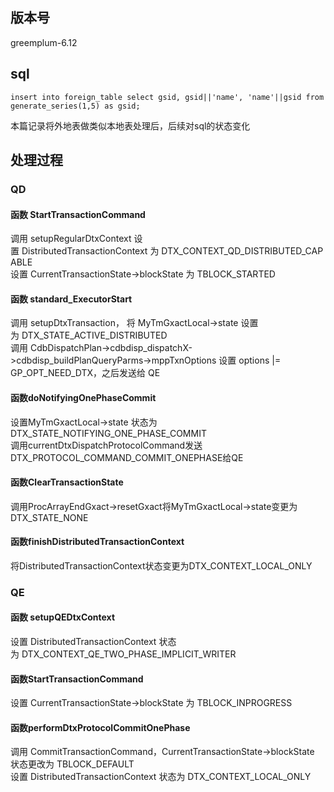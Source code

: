 ## 版本号  
greemplum-6.12  

## sql  

```
insert into foreign_table select gsid, gsid||'name', 'name'||gsid from generate_series(1,5) as gsid;
```

本篇记录将外地表做类似本地表处理后，后续对sql的状态变化  

## 处理过程  

### QD  

#### 函数 StartTransactionCommand  

调用 setupRegularDtxContext 设置 DistributedTransactionContext 为 DTX_CONTEXT_QD_DISTRIBUTED_CAPABLE  
设置 CurrentTransactionState->blockState 为 TBLOCK_STARTED  

#### 函数 standard_ExecutorStart  

调用 setupDtxTransaction， 将 MyTmGxactLocal->state 设置为 DTX_STATE_ACTIVE_DISTRIBUTED  
调用 CdbDispatchPlan->cdbdisp_dispatchX->cdbdisp_buildPlanQueryParms->mppTxnOptions 设置 options |= GP_OPT_NEED_DTX，之后发送给 QE  

#### 函数doNotifyingOnePhaseCommit  

设置MyTmGxactLocal->state 状态为DTX_STATE_NOTIFYING_ONE_PHASE_COMMIT  
调用currentDtxDispatchProtocolCommand发送DTX_PROTOCOL_COMMAND_COMMIT_ONEPHASE给QE  

#### 函数ClearTransactionState  

调用ProcArrayEndGxact->resetGxact将MyTmGxactLocal->state变更为DTX_STATE_NONE  

#### 函数finishDistributedTransactionContext  

将DistributedTransactionContext状态变更为DTX_CONTEXT_LOCAL_ONLY  

### QE  

#### 函数 setupQEDtxContext  

设置 DistributedTransactionContext 状态为 DTX_CONTEXT_QE_TWO_PHASE_IMPLICIT_WRITER  

#### 函数StartTransactionCommand  

设置 CurrentTransactionState->blockState 为 TBLOCK_INPROGRESS  

#### 函数performDtxProtocolCommitOnePhase  

调用 CommitTransactionCommand，CurrentTransactionState->blockState 状态更改为 TBLOCK_DEFAULT  
设置 DistributedTransactionContext 状态为 DTX_CONTEXT_LOCAL_ONLY  
